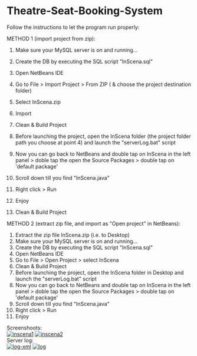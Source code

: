 # Theatre-Seat-Booking-System

Follow the instructions to let the program run properly:

METHOD 1 (import project from zip):
1. Make sure your MySQL server is on and running...
2. Create the DB by executing the SQL script "InScena.sql"
3. Open NetBeans IDE
4. Go to File > Import Project > From ZIP ( & choose the project destination folder)
4. Select InScena.zip 
5. Import
6. Clean & Build Project
7. Before launching the project, open the InScena folder (the project folder path you choose at point 4) and launch the "serverLog.bat" script 
8. Now you can go back to NetBeans and double tap on InScena in the left panel > doble tap the open the Source Packages > double tap on 'default package'
9. Scroll down till you find "InScena.java"
10. Right click > Run
11. Enjoy


5. Clean & Build Project


METHOD 2 (extract zip file, and import as "Open project" in NetBeans):
1. Extract the zip file InScena.zip (i.e. to Desktop)
2. Make sure your MySQL server is on and running...
3. Create the DB by executing the SQL script "InScena.sql"
4. Open NetBeans IDE
2. Go to File > Open Project > select InScena
5. Clean & Build Project
6. Before launching the project, open the InScena folder in Desktop and launch the "serverLog.bat" script 
7. Now you can go back to NetBeans and double tap on InScena in the left panel > doble tap the open the Source Packages > double tap on 'default package' 
8. Scroll down till you find "InScena.java"
9. Right click > Run
10. Enjoy



Screenshoots: <br>
<a href="https://ibb.co/B6BRnHL"><img src="https://i.ibb.co/ZgxC2Rd/inscena1.png" alt="inscena1" border="0"></a>
<a href="https://ibb.co/526J8Ld"><img src="https://i.ibb.co/XVbGst9/inscena2.png" alt="inscena2" border="0"></a>
<br>Server log: <br>
<a href="https://ibb.co/h14SP2Q"><img src="https://i.ibb.co/5xSPNsp/log-xml.png" alt="log-xml" border="0"></a>
<a href="https://ibb.co/mq584t2"><img src="https://i.ibb.co/58hFLvS/log.png" alt="log" border="0"></a>
